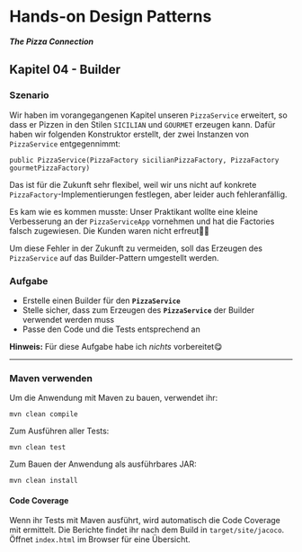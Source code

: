 # Hands-on Design Patterns
***The Pizza Connection***

## Kapitel 04 - Builder
### Szenario
Wir haben im vorangegangenen Kapitel unseren `PizzaService` erweitert, so dass er Pizzen in den Stilen `SICILIAN` und `GOURMET` erzeugen kann. Dafür haben wir folgenden Konstruktor erstellt, der zwei Instanzen von `PizzaService` entgegennimmt:
```
public PizzaService(PizzaFactory sicilianPizzaFactory, PizzaFactory gourmetPizzaFactory)
```
Das ist für die Zukunft sehr flexibel, weil wir uns nicht auf konkrete `PizzaFactory`-Implementierungen festlegen, aber leider auch fehleranfällig.

Es kam wie es kommen musste: Unser Praktikant wollte eine kleine Verbesserung an der `PizzaServiceApp` vornehmen und hat die Factories falsch zugewiesen. Die Kunden waren nicht erfreut🤦‍♂️

Um diese Fehler in der Zukunft zu vermeiden, soll das Erzeugen des `PizzaService` auf das Builder-Pattern umgestellt werden.

### Aufgabe
* Erstelle einen Builder für den **`PizzaService`**
* Stelle sicher, dass zum Erzeugen des **`PizzaService`** der Builder verwendet werden muss
* Passe den Code und die Tests entsprechend an

**Hinweis:** Für diese Aufgabe habe ich _nichts_ vorbereitet😋

----

### Maven verwenden

Um die Anwendung mit Maven zu bauen, verwendet ihr:
```
mvn clean compile
```
Zum Ausführen aller Tests:
```
mvn clean test
```
Zum Bauen der Anwendung als ausführbares JAR:
```
mvn clean install
```

#### Code Coverage
Wenn ihr Tests mit Maven ausführt, wird automatisch die Code Coverage mit ermittelt. Die Berichte findet ihr nach dem Build in `target/site/jacoco`. Öffnet `index.html` im Browser für eine Übersicht.